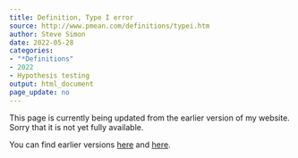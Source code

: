 ```yaml
---
title: Definition, Type I error
source: http://www.pmean.com/definitions/typei.htm
author: Steve Simon
date: 2022-05-28
categories:
- "*Definitions"
- 2022
- Hypothesis testing
output: html_document
page_update: no
---
```


This page is currently being updated from the earlier version of my website. Sorry that it is not yet fully available.

<!---More--->

You can find earlier versions [here][sim1] and [here][sim2].

[sim1]: http://www.pmean.com/definitions/typei.htm
[sim2]: http://new.pmean.com/definition-type-one/
